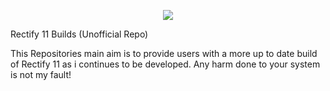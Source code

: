 <p align="center">
    <img src="https://raw.githubusercontent.com/Rectify11/Installer/master/logo.png">
</p>

Rectify 11 Builds (Unofficial Repo) 

This Repositories main aim is to provide users with a more up to date build of Rectify 11 as i continues to be developed. Any harm done to your system is not my fault!
